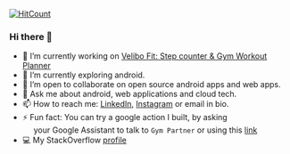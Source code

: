 [![HitCount](http://hits.dwyl.com/xamfy/xamfy.svg)](http://hits.dwyl.com/xamfy/xamfy)

### Hi there 👋

<!--
**xamfy/xamfy** is a ✨ _special_ ✨ repository because its `README.md` (this file) appears on your GitHub profile.

Here are some ideas to get you started:

- 🔭 I’m currently working on ...
- 🌱 I’m currently learning ...
- 👯 I’m looking to collaborate on ...
- 🤔 I’m looking for help with ...
- 💬 Ask me about ...
- 📫 How to reach me: ...
- 😄 Pronouns: ...
- ⚡ Fun fact: ...
-->

- 🔭 I’m currently working on [Velibo Fit: Step counter & Gym Workout Planner](https://play.google.com/store/apps/details?id=com.xamfy.velibomini)
- 🌱 I’m currently exploring android.
- 👯 I’m open to collaborate on open source android apps and web apps.
- 💬 Ask me about android, web applications and cloud tech.
- 📫 How to reach me: [LinkedIn](https://www.linkedin.com/in/pratyakshsingh/), [Instagram](https://www.instagram.com/velibo_codes/) or email in bio.
- ⚡ Fun fact: You can try a google action I built, by asking <br /> &nbsp;&nbsp;&nbsp;&nbsp;  your Google Assistant to talk to `Gym Partner` or using this [link](https://assistant.google.com/services/a/uid/000000a5cd2bd500?hl=en)
- 💻 My StackOverflow [profile](https://stackoverflow.com/users/7641405/eraftyps?tab=profile)
